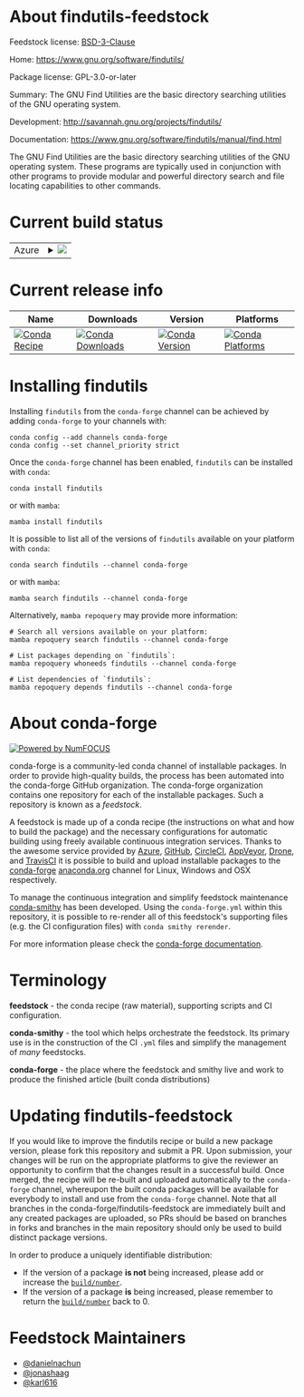 About findutils-feedstock
=========================

Feedstock license: [BSD-3-Clause](https://github.com/conda-forge/findutils-feedstock/blob/main/LICENSE.txt)

Home: https://www.gnu.org/software/findutils/

Package license: GPL-3.0-or-later

Summary: The GNU Find Utilities are the basic directory searching utilities of
the GNU operating system.


Development: http://savannah.gnu.org/projects/findutils/

Documentation: https://www.gnu.org/software/findutils/manual/find.html

The GNU Find Utilities are the basic directory searching utilities of
the GNU operating system. These programs are typically used in conjunction
with other programs to provide modular and powerful directory search and
file locating capabilities to other commands.


Current build status
====================


<table>
    
  <tr>
    <td>Azure</td>
    <td>
      <details>
        <summary>
          <a href="https://dev.azure.com/conda-forge/feedstock-builds/_build/latest?definitionId=301&branchName=main">
            <img src="https://dev.azure.com/conda-forge/feedstock-builds/_apis/build/status/findutils-feedstock?branchName=main">
          </a>
        </summary>
        <table>
          <thead><tr><th>Variant</th><th>Status</th></tr></thead>
          <tbody><tr>
              <td>linux_64</td>
              <td>
                <a href="https://dev.azure.com/conda-forge/feedstock-builds/_build/latest?definitionId=301&branchName=main">
                  <img src="https://dev.azure.com/conda-forge/feedstock-builds/_apis/build/status/findutils-feedstock?branchName=main&jobName=linux&configuration=linux%20linux_64_" alt="variant">
                </a>
              </td>
            </tr><tr>
              <td>linux_aarch64</td>
              <td>
                <a href="https://dev.azure.com/conda-forge/feedstock-builds/_build/latest?definitionId=301&branchName=main">
                  <img src="https://dev.azure.com/conda-forge/feedstock-builds/_apis/build/status/findutils-feedstock?branchName=main&jobName=linux&configuration=linux%20linux_aarch64_" alt="variant">
                </a>
              </td>
            </tr><tr>
              <td>linux_ppc64le</td>
              <td>
                <a href="https://dev.azure.com/conda-forge/feedstock-builds/_build/latest?definitionId=301&branchName=main">
                  <img src="https://dev.azure.com/conda-forge/feedstock-builds/_apis/build/status/findutils-feedstock?branchName=main&jobName=linux&configuration=linux%20linux_ppc64le_" alt="variant">
                </a>
              </td>
            </tr><tr>
              <td>osx_64</td>
              <td>
                <a href="https://dev.azure.com/conda-forge/feedstock-builds/_build/latest?definitionId=301&branchName=main">
                  <img src="https://dev.azure.com/conda-forge/feedstock-builds/_apis/build/status/findutils-feedstock?branchName=main&jobName=osx&configuration=osx%20osx_64_" alt="variant">
                </a>
              </td>
            </tr><tr>
              <td>osx_arm64</td>
              <td>
                <a href="https://dev.azure.com/conda-forge/feedstock-builds/_build/latest?definitionId=301&branchName=main">
                  <img src="https://dev.azure.com/conda-forge/feedstock-builds/_apis/build/status/findutils-feedstock?branchName=main&jobName=osx&configuration=osx%20osx_arm64_" alt="variant">
                </a>
              </td>
            </tr>
          </tbody>
        </table>
      </details>
    </td>
  </tr>
</table>

Current release info
====================

| Name | Downloads | Version | Platforms |
| --- | --- | --- | --- |
| [![Conda Recipe](https://img.shields.io/badge/recipe-findutils-green.svg)](https://anaconda.org/conda-forge/findutils) | [![Conda Downloads](https://img.shields.io/conda/dn/conda-forge/findutils.svg)](https://anaconda.org/conda-forge/findutils) | [![Conda Version](https://img.shields.io/conda/vn/conda-forge/findutils.svg)](https://anaconda.org/conda-forge/findutils) | [![Conda Platforms](https://img.shields.io/conda/pn/conda-forge/findutils.svg)](https://anaconda.org/conda-forge/findutils) |

Installing findutils
====================

Installing `findutils` from the `conda-forge` channel can be achieved by adding `conda-forge` to your channels with:

```
conda config --add channels conda-forge
conda config --set channel_priority strict
```

Once the `conda-forge` channel has been enabled, `findutils` can be installed with `conda`:

```
conda install findutils
```

or with `mamba`:

```
mamba install findutils
```

It is possible to list all of the versions of `findutils` available on your platform with `conda`:

```
conda search findutils --channel conda-forge
```

or with `mamba`:

```
mamba search findutils --channel conda-forge
```

Alternatively, `mamba repoquery` may provide more information:

```
# Search all versions available on your platform:
mamba repoquery search findutils --channel conda-forge

# List packages depending on `findutils`:
mamba repoquery whoneeds findutils --channel conda-forge

# List dependencies of `findutils`:
mamba repoquery depends findutils --channel conda-forge
```


About conda-forge
=================

[![Powered by
NumFOCUS](https://img.shields.io/badge/powered%20by-NumFOCUS-orange.svg?style=flat&colorA=E1523D&colorB=007D8A)](https://numfocus.org)

conda-forge is a community-led conda channel of installable packages.
In order to provide high-quality builds, the process has been automated into the
conda-forge GitHub organization. The conda-forge organization contains one repository
for each of the installable packages. Such a repository is known as a *feedstock*.

A feedstock is made up of a conda recipe (the instructions on what and how to build
the package) and the necessary configurations for automatic building using freely
available continuous integration services. Thanks to the awesome service provided by
[Azure](https://azure.microsoft.com/en-us/services/devops/), [GitHub](https://github.com/),
[CircleCI](https://circleci.com/), [AppVeyor](https://www.appveyor.com/),
[Drone](https://cloud.drone.io/welcome), and [TravisCI](https://travis-ci.com/)
it is possible to build and upload installable packages to the
[conda-forge](https://anaconda.org/conda-forge) [anaconda.org](https://anaconda.org/)
channel for Linux, Windows and OSX respectively.

To manage the continuous integration and simplify feedstock maintenance
[conda-smithy](https://github.com/conda-forge/conda-smithy) has been developed.
Using the ``conda-forge.yml`` within this repository, it is possible to re-render all of
this feedstock's supporting files (e.g. the CI configuration files) with ``conda smithy rerender``.

For more information please check the [conda-forge documentation](https://conda-forge.org/docs/).

Terminology
===========

**feedstock** - the conda recipe (raw material), supporting scripts and CI configuration.

**conda-smithy** - the tool which helps orchestrate the feedstock.
                   Its primary use is in the construction of the CI ``.yml`` files
                   and simplify the management of *many* feedstocks.

**conda-forge** - the place where the feedstock and smithy live and work to
                  produce the finished article (built conda distributions)


Updating findutils-feedstock
============================

If you would like to improve the findutils recipe or build a new
package version, please fork this repository and submit a PR. Upon submission,
your changes will be run on the appropriate platforms to give the reviewer an
opportunity to confirm that the changes result in a successful build. Once
merged, the recipe will be re-built and uploaded automatically to the
`conda-forge` channel, whereupon the built conda packages will be available for
everybody to install and use from the `conda-forge` channel.
Note that all branches in the conda-forge/findutils-feedstock are
immediately built and any created packages are uploaded, so PRs should be based
on branches in forks and branches in the main repository should only be used to
build distinct package versions.

In order to produce a uniquely identifiable distribution:
 * If the version of a package **is not** being increased, please add or increase
   the [``build/number``](https://docs.conda.io/projects/conda-build/en/latest/resources/define-metadata.html#build-number-and-string).
 * If the version of a package **is** being increased, please remember to return
   the [``build/number``](https://docs.conda.io/projects/conda-build/en/latest/resources/define-metadata.html#build-number-and-string)
   back to 0.

Feedstock Maintainers
=====================

* [@danielnachun](https://github.com/danielnachun/)
* [@jonashaag](https://github.com/jonashaag/)
* [@karl616](https://github.com/karl616/)

